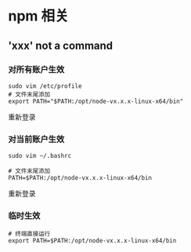# npm 相关
## 'xxx' not a command
### 对所有账户生效
```
sudo vim /etc/profile
# 文件末尾添加
export PATH="$PATH:/opt/node-vx.x.x-linux-x64/bin"
```
重新登录
### 对当前账户生效
```
sudo vim ~/.bashrc

# 文件末尾添加
PATH=$PATH:/opt/node-vx.x.x-linux-x64/bin
```
重新登录
### 临时生效
```
# 终端直接运行
export PATH=$PATH:/opt/node-vx.x.x-linux-x64/bin
```
